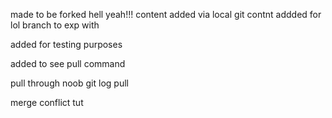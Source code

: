 made to be forked hell yeah!!!
content added via local git
contnt addded for lol branch to exp with 


added for testing purposes


added to see pull command

pull through noob
git log pull


merge conflict tut


